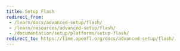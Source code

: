 ```yaml
---
title: Setup Flash
redirect_from:
 - /learn/docs/advanced-setup/flash/
 - /learn/resources/advanced-setup/flash/
 - /documentation/setup/platforms/setup-flash/
redirect_to: https://lime.openfl.org/docs/advanced-setup/flash/
---
```

